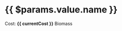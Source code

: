 <!-- @content -->

<script setup lang="ts">
import { reactive, computed } from "vue";
import { useData } from "vitepress";
const { params } = useData();

let currentUpgrade = reactive({ value: 1 });
let currentCost = computed(() => {
  const key = `upgrade_${currentUpgrade.value}_cost`;
  return params.value.value[key];
});
</script>

# {{ $params.value.name }}

<div class="[&>p>strong]:text-accent" v-html="$params.descriptions[currentUpgrade.value - 1]"></div>

Cost: <strong>{{ currentCost }}</strong> Biomass

<div class="flex flex-row items-center gap-4">
  <template v-for="index in params.descriptions.length">
    <button
      class="px-4 py-1 rounded-md transition-colors text-primary"
      :class="currentUpgrade.value === index ? $style.brand : $style.alt"
      @click="currentUpgrade.value = index">
      Tier {{ index }}
    </button>
  </template>
</div>

<style module>
  .brand {
    @apply bg-button-brand-bg hover:bg-button-brand-hover-bg active:bg-button-brand-active-bg;
    @apply text-button-brand-text hover:text-button-brand-hover-text active:text-button-brand-active-text;
    @apply border-button-brand-border hover:border-button-brand-hover-border active:border-button-brand-active-border;
  }
  .alt {
    @apply bg-button-alt-bg hover:bg-button-alt-hover-bg active:bg-button-alt-active-bg;
    @apply text-button-alt-text hover:text-button-alt-hover-text active:text-button-alt-active-text;
    @apply border-button-alt-border hover:border-button-alt-hover-border active:border-button-alt-active-border;  
  }
</style>
